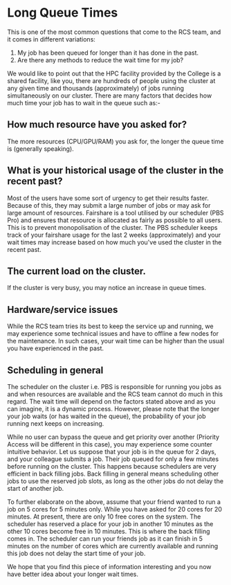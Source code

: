 # Long Queue Times

This is one of the most common questions that come to the RCS team, and it comes in different variations:

1. My job has been queued for longer than it has done in the past.
1. Are there any methods to reduce the wait time for my job?

We would like to point out that the HPC facility provided by the College is a shared facility, like you, there are hundreds of people using the cluster at any given time and thousands (approximately) of jobs running simultaneously on our cluster. There are many factors that decides how much time your job has to wait in the queue such as:-

## How much resource have you asked for?

The more resources (CPU/GPU/RAM) you ask for, the longer the queue time is (generally speaking).

## What is your historical usage of the cluster in the recent past?

Most of the users have some sort of urgency to get their results faster. Because of this, they may submit a large number of jobs or may ask for large amount of resources. Fairshare is a tool utilised by our scheduler (PBS Pro) and ensures that resource is allocated as fairly as possible to all users. This is to prevent monopolisation of the cluster. The PBS scheduler keeps track of your fairshare usage for the last 2 weeks (approximately) and your wait times may increase based on how much you've used the cluster in the recent past.

## The current load on the cluster.

If the cluster is very busy, you may notice an increase in queue times.

## Hardware/service issues

While the RCS team tries its best to keep the service up and running, we may experience some technical issues and have to offline a few nodes for the maintenance. In such cases, your wait time can be higher than the usual you have experienced in the past.

## Scheduling in general

The scheduler on the cluster i.e. PBS is responsible for running you jobs as and when resources are available and the RCS team cannot do much in this regard. The wait time will depend on the factors stated above and as you can imagine, it is a dynamic process. However, please note that the longer your job waits (or has waited in the queue), the probability of your job running next keeps on increasing.

While no user can bypass the queue and get priority over another (Priority Access will be different in this case), you may experience some counter intuitive behavior. Let us suppose that your job is in the queue for 2 days, and your colleague submits a job. Their job queued for only a few minutes before running on the cluster. This happens because schedulers are very efficient in back filling jobs. Back filling in general means scheduling other jobs to use the reserved job slots, as long as the other jobs do not delay the start of another job.

To further elaborate on the above, assume that your friend wanted to run a job on 5 cores for 5 minutes only. While you have asked for 20 cores for 20 minutes. At present, there are only 10 free cores on the system. The scheduler has reserved a place for your job in another 10 minutes as the other 10 cores become free in 10 minutes. This is where the back filling comes in. The scheduler can run your friends job as it can finish in 5 minutes on the number of cores which are currently available and running this job does not delay the start time of your job.

We hope that you find this piece of information interesting and you now have better idea about your longer wait times.
